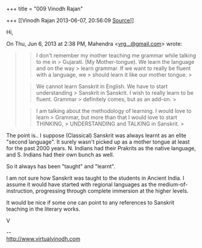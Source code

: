 +++
title = "009 Vinodh Rajan"

+++
[[Vinodh Rajan	2013-06-07, 20:56:09 [Source](https://groups.google.com/g/samskrita/c/iElGVsF7JVA)]]



Hi,

  

On Thu, Jun 6, 2013 at 2:38 PM, Mahendra \<[vrg...@gmail.com]()\> wrote:  

> 
> > I don't remember my mother teaching me grammar while talking to me in > Gujarati. (My Mother-tongue). We learn the language and on the way > learn grammar. If we want to really be fluent with a language, we > should learn it like our mother tongue. >
> 
> > 
> > 
> > 
> > 
> > We cannot learn Sanskrit in English. We have to start understanding > Sanskrit in Sanskrit. I wish to really learn to be fluent. Grammar > definitely comes, but as an add-on. >
> 
> > 
> > 
> > 
> > 
> > I am talking about the methodology of learning. I would love to learn > Grammar, but more than that I would love to start THINKING, > UNDERSTANDING and TALKING in Sanskrit. >
> 

  

The point is.. I suppose (Classical) Sanskrit was always learnt as an elite "second language". It surely wasn't picked up as a mother tongue at least for the past 2000 years. N. Indians had their Prakrits as the native language, and S. Indians had their own bunch as well.

  

So it always has been "taught" and "learnt".

  

I am not sure how Sanskrit was taught to the students in Ancient India. I assume it would have started with regional languages as the medium-of-instruction, progressing through complete immersion at the higher levels.

  

It would be nice if some one can point to any references to Sanskrit teaching in the literary works.

  

V

  

--  
<http://www.virtualvinodh.com>

